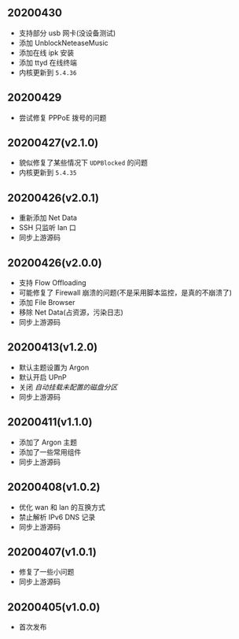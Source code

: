 ## 20200430
- 支持部分 usb 网卡(没设备测试)
- 添加 UnblockNeteaseMusic
- 添加在线 ipk 安装
- 添加 ttyd 在线终端
- 内核更新到 `5.4.36`

## 20200429
- 尝试修复 PPPoE 拨号的问题

## 20200427(v2.1.0)
- 貌似修复了某些情况下 `UDPBlocked` 的问题
- 内核更新到 `5.4.35`

## 20200426(v2.0.1)
- 重新添加 Net Data
- SSH 只监听 lan 口
- 同步上游源码

## 20200426(v2.0.0)
- 支持 Flow Offloading
- 可能修复了 Firewall 崩溃的问题(不是采用脚本监控，是真的不崩溃了)
- 添加 File Browser
- 移除 Net Data(占资源，污染日志)
- 同步上游源码

## 20200413(v1.2.0)
- 默认主题设置为 Argon
- 默认开启 UPnP
- 关闭 *自动挂载未配置的磁盘分区*
- 同步上游源码

## 20200411(v1.1.0)
- 添加了 Argon 主题
- 添加了一些常用组件
- 同步上游源码

## 20200408(v1.0.2)
- 优化 wan 和 lan 的互换方式
- 禁止解析 IPv6 DNS 记录
- 同步上游源码

## 20200407(v1.0.1)
- 修复了一些小问题
- 同步上游源码

## 20200405(v1.0.0)
- 首次发布
